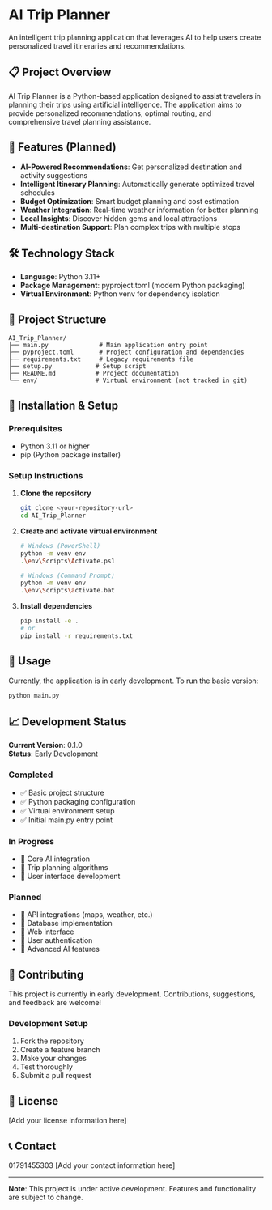 # AI Trip Planner

An intelligent trip planning application that leverages AI to help users create personalized travel itineraries and recommendations.

## 📋 Project Overview

AI Trip Planner is a Python-based application designed to assist travelers in planning their trips using artificial intelligence. The application aims to provide personalized recommendations, optimal routing, and comprehensive travel planning assistance.

## 🚀 Features (Planned)

- **AI-Powered Recommendations**: Get personalized destination and activity suggestions
- **Intelligent Itinerary Planning**: Automatically generate optimized travel schedules
- **Budget Optimization**: Smart budget planning and cost estimation
- **Weather Integration**: Real-time weather information for better planning
- **Local Insights**: Discover hidden gems and local attractions
- **Multi-destination Support**: Plan complex trips with multiple stops

## 🛠️ Technology Stack

- **Language**: Python 3.11+
- **Package Management**: pyproject.toml (modern Python packaging)
- **Virtual Environment**: Python venv for dependency isolation

## 📁 Project Structure

```
AI_Trip_Planner/
├── main.py              # Main application entry point
├── pyproject.toml       # Project configuration and dependencies
├── requirements.txt     # Legacy requirements file
├── setup.py            # Setup script
├── README.md           # Project documentation
└── env/                # Virtual environment (not tracked in git)
```

## 🔧 Installation & Setup

### Prerequisites

- Python 3.11 or higher
- pip (Python package installer)

### Setup Instructions

1. **Clone the repository**
   ```bash
   git clone <your-repository-url>
   cd AI_Trip_Planner
   ```

2. **Create and activate virtual environment**
   ```bash
   # Windows (PowerShell)
   python -m venv env
   .\env\Scripts\Activate.ps1
   
   # Windows (Command Prompt)
   python -m venv env
   .\env\Scripts\activate.bat
   ```

3. **Install dependencies**
   ```bash
   pip install -e .
   # or
   pip install -r requirements.txt
   ```

## 🚀 Usage

Currently, the application is in early development. To run the basic version:

```bash
python main.py
```

## 📈 Development Status

**Current Version**: 0.1.0  
**Status**: Early Development

### Completed
- ✅ Basic project structure
- ✅ Python packaging configuration
- ✅ Virtual environment setup
- ✅ Initial main.py entry point

### In Progress
- 🔄 Core AI integration
- 🔄 Trip planning algorithms
- 🔄 User interface development

### Planned
- 📅 API integrations (maps, weather, etc.)
- 📅 Database implementation
- 📅 Web interface
- 📅 User authentication
- 📅 Advanced AI features

## 🤝 Contributing

This project is currently in early development. Contributions, suggestions, and feedback are welcome!

### Development Setup

1. Fork the repository
2. Create a feature branch
3. Make your changes
4. Test thoroughly
5. Submit a pull request

## 📝 License

[Add your license information here]

## 📞 Contact
01791455303
[Add your contact information here]

---

**Note**: This project is under active development. Features and functionality are subject to change.
